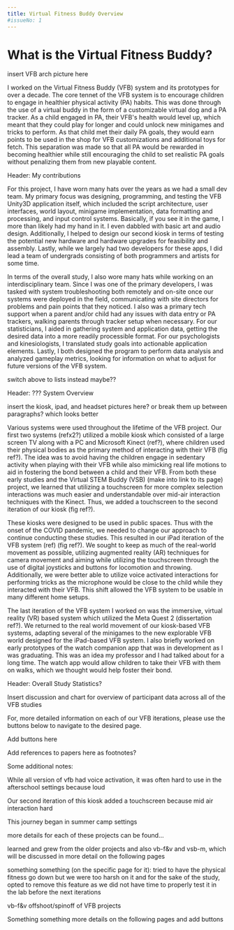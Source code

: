 ```yaml
---
title: Virtual Fitness Buddy Overview
#issueNo: 1
---
```


<div class="article-header">

# What is the Virtual Fitness Buddy?
</div>

insert VFB arch picture here

I worked on the Virtual Fitness Buddy (VFB) system and its prototypes for over a decade. The core tennet of the VFB system is to encourage children to engage in healthier physical activity (PA) habits. This was done through the use of a virtual buddy in the form of a customizable virtual dog and a PA tracker. As a child engaged in PA, their VFB's health would level up, which meant that they could play for longer and could unlock new minigames and tricks to perform. As that child met their daily PA goals, they would earn points to be used in the shop for VFB customizations and additional toys for fetch. This separation was made so that all PA would be rewarded in becoming healthier while still encouraging the child to set realistic PA goals without penalizing them from new playable content. 

Header: My contributions

For this project, I have worn many hats over the years as we had a small dev team. My primary focus was designing, programming, and testing the VFB Unity3D application itself, which included the script architecture, user interfaces, world layout, minigame implementation, data formatting and processing, and input control systems. Basically, if you see it in the game, I more than likely had my hand in it. I even dabbled with basic art and audio design. Additionally, I helped to design our second kiosk in terms of testing the potential new hardware and hardware upgrades for feasibility and assembly. Lastly, while we largely had two developers for these apps, I did lead a team of undergrads consisting of both programmers and artists for some time.

In terms of the overall study, I also wore many hats while working on an interdisciplinary team. Since I was one of the primary developers, I was tasked with system troubleshooting both remotely and on-site once our systems were deployed in the field, communicating with site directors for problems and pain points that they noticed. I also was a primary tech support when a parent and/or child had any issues with data entry or PA trackers, walking parents through tracker setup when necessary. For our statisticians, I aided in gathering system and application data, getting the desired data into a more readily processible format. For our psychologists and kinesiologists, I translated study goals into actionable application elements. Lastly, I both designed the program to perform data analysis and analyzed gameplay metrics, looking for information on what to adjust for future versions of the VFB system.  

switch above to lists instead maybe??

Header: ??? System Overview

insert the kiosk, ipad, and headset pictures here? or break them up between paragraphs? which looks better

Various systems were used throughout the lifetime of the VFB project. Our first two systems (refx2?) utilized a mobile kiosk which consisted of a large screen TV along with a PC and Microsoft Kinect (ref?), where children used their physical bodies as the primary method of interacting with their VFB (fig ref?). The idea was to avoid having the children engage in sedentary activity when playing with their VFB while also mimicking real life motions to aid in fostering the bond between a child and their VFB. From both these early studies and the Virtual STEM Buddy (VSB) (make into link to its page) project, we learned that utilizing a touchscreen for more complex selection interactions was much easier and understandable over mid-air interaction techniques with the Kinect. Thus, we added a touchscreen to the second iteration of our kiosk (fig ref?). 

These kiosks were designed to be used in public spaces. Thus with the onset of the COVID pandemic, we needed to change our approach to continue conducting these studies. This resulted in our iPad iteration of the VFB system (ref) (fig ref?). We sought to keep as much of the real-world movement as possible, utilizing augmented reality (AR) techniques for camera movement and aiming while utilizing the touchscreen through the use of digital joysticks and buttons for locomotion and throwing. Additionally, we were better able to utilize voice activated interactions for performing tricks as the microphone would be close to the child while they interacted with their VFB. This shift allowed the VFB system to be usable in many different home setups.

The last iteration of the VFB system I worked on was the immersive, virtual reality (VR) based system which utilized the Meta Quest 2 (dissertation ref?). We returned to the real world movement of our kiosk-based VFB systems, adapting several of the minigames to the new explorable VFB world designed for the iPad-based VFB system. I also briefly worked on early prototypes of the watch companion app that was in development as I was graduating. This was an idea my professor and I had talked about for a long time. The watch app would allow children to take their VFB with them on walks, which we thought would help foster their bond. 

Header: Overall Study Statistics?

Insert discussion and chart for overview of participant data across all of the VFB studies

For, more detailed information on each of our VFB iterations, please use the buttons below to navigate to the desired page. 

Add buttons here

Add references to papers here as footnotes?

Some additional notes:

While all version of vfb had voice activation, it was often hard to use in the afterschool settings because loud

Our second iteration of this kiosk added a touchscreen because mid air interaction hard

This journey began in summer camp settings

more details for each of these projects can be found...

learned and grew from the older projects and also vb-f&v and vsb-m, which will be discussed in more detail on the following pages

something something (on the specific page for it): tried to have the physical fitness go down but we were too harsh on it and for the sake of the study, opted to remove this feature as we did not have time to properly test it in the lab before the next iterations

vb-f&v offshoot/spinoff of VFB projects

Something something more details on the following pages and add buttons